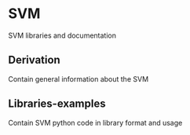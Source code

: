 # SVM
SVM libraries and documentation

## Derivation 

Contain general information about the SVM

## Libraries-examples

Contain SVM python code in library format and usage
